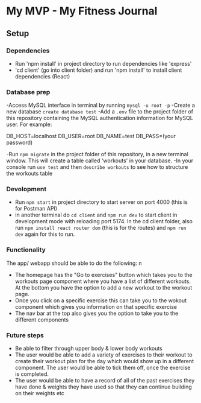 # My MVP - My Fitness Journal

## Setup

### Dependencies

- Run 'npm install' in project directory to run dependencies like 'express'
- 'cd client' (go into client folder) and run 'npm install' to install client dependencies (React)

### Database prep

-Access MySQL interface in terminal by running `mysql -u root -p`
-Create a new database `create database test`
-Add a `.env` file to the project folder of this repository containing the MySQL authentication information for 
MySQL user. For example:

DB_HOST=localhost
DB_USER=root
DB_NAME=test
DB_PASS=(your password)

-Run `npm migrate` in the project folder of this repository, in a new terminal window. This will create a table called
'workouts' in your database.
-In your console run `use test` and then `describe workouts` to see how to structure the workouts table

### Devolopment

- Run `npm start` in project directory to start server on port 4000 (this is for Postman API)
- in another terminal do `cd client` and `npm run dev` to start client in development mode with reloading port 5174. In the cd client folder, also run `npm install react router dom` (this is for the routes) and `npm run dev` again for this to run.

### Functionality

The app/ webapp should be able to do the following:
n
- The homepage has the "Go to exercises" button which takes you to the workouts page component where you have a
list of different workouts. At the bottom you have the option to add a new workout to the workout page.
- Once you click on a specific exercise this can take you to the wokout component which gives you information on that specific exercise
- The nav bar at the top also gives you the option to take you to the different components

### Future steps

- Be able to filter through upper body & lower body workouts
- The user would be able to add a variety of exercises to their workout to create their workout plan for the day which would show up in a different component. The user would be able to tick them off, once the exercise is completed.
- The user would be able to have a record of all of the past exercises they have done & weights they have used so that they can continue building on their weights etc

